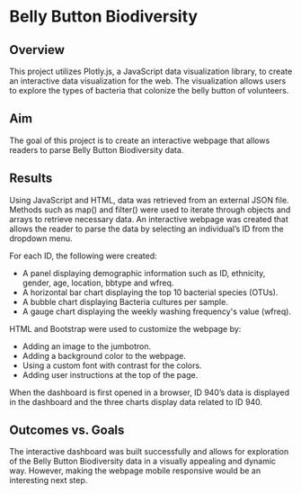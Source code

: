 # Belly Button Biodiversity

## Overview
This project utilizes Plotly.js, a JavaScript data visualization library, to create an interactive data visualization for the web. The visualization allows users to explore the types of bacteria that colonize the belly button of volunteers.

## Aim
The goal of this project is to create an interactive webpage that allows readers to parse Belly Button Biodiversity data.

## Results
Using JavaScript and HTML, data was retrieved from an external JSON file. Methods such as map() and filter() were used to iterate through objects and arrays to retrieve necessary data. An interactive webpage was created that allows the reader to parse the data by selecting an individual’s ID from the dropdown menu.

For each ID, the following were created:

- A panel displaying demographic information such as ID, ethnicity, gender, age, location, bbtype and wfreq.
- A horizontal bar chart displaying the top 10 bacterial species (OTUs).
- A bubble chart displaying Bacteria cultures per sample.
- A gauge chart displaying the weekly washing frequency's value (wfreq).

HTML and Bootstrap were used to customize the webpage by:

- Adding an image to the jumbotron.
- Adding a background color to the webpage.
- Using a custom font with contrast for the colors.
- Adding user instructions at the top of the page.

When the dashboard is first opened in a browser, ID 940’s data is displayed in the dashboard and the three charts display data related to ID 940.

## Outcomes vs. Goals
The interactive dashboard was built successfully and allows for exploration of the Belly Button Biodiversity data in a visually appealing and dynamic way. However, making the webpage mobile responsive would be an interesting next step.
